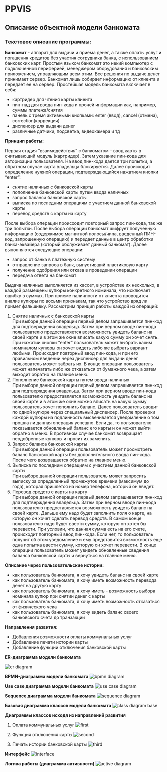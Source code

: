 # PPVIS
## Описание объектной модели банкомата
### Текстовое описание программы: 
**Банкомат** - аппарат для выдачи и приема денег, а также оплаты услуг и погашения кредитов без участия сотрудника банка, с использованием банковских карт.
Простым языком банкомат это некий компьютер с подключенной периферией, менеджером оборудования и банковским приложением, управляющим всем этим. Все решения по выдаче денег принимает сервер. Банкомат лишь собирает информацию от клиента и передает ее на сервер.
Простейшая модель банкомата включает в себя:
- картридер для чтения карты клиента
- пин-пад для ввода пин-кода и прочей информации как, например, суммы платежа/снятия
- панель с тремя активными кнопками: enter (ввод), cancel (отмена), correction(коррекция)
- диспенсер для выдачи денег
- различные датчики, подсветка, видеокамера и тд

**Принцип работы:**

Первая стадия “взаимодействия” с банкоматом – ввод карты в считывающий модуль (картридер). Затем указание пин-кода для авторизации пользователя. На ввод пин-кода дается три попытки, а обратном случае карта владельца блокируется. Далее происходит определение нужной операции, подтверждающийся нажатием кнопки “enter”:
- снятие наличных с банковской карты
- пополнение банковской карты путем ввода наличных
- запрос баланса банковской карты 
- выписка по последним операциям с участием данной банковской карты 
- перевод средств с карты на карту

После выбора операции происходит повторный запрос пин-кода, так же три попытки. После выбора операции банкомат шифрует полученную информацию (содержимое магнитной полосы/чипа, введенный ПИН-код, запрошенную операцию) и передает данные в центр обработки банка-эквайера (который обслуживает данный банкомат).  Далее выполняются следующие операции:
- запрос от банка в платежную систему
- отправление запроса в банк, выпустивший пластиковую карту
- получение одобрения или отказа в проведении операции
- передача ответа на банкомат

Выдача наличных выполняется из кассет, в устройстве их несколько, в каждой размещены купюры конкретного номинала, что исключает ошибку в суммах. При приеме наличности от клиента проводится анализ купюры по восьми признакам, так что устройство вряд ли примет фальшивку.
Рассмотрим принцип работы каждой из операций:
1. Снятие наличных с банковской карты                                                                                     
При выборе данной операции первый делом запрашивается пин-код для подтверждения владельца. Затем при верном вводе пин-кода пользователю предоставляется возможность увидеть баланс на своей карте и в этом же окне вписать какую сумму он хочет снять. При нажатии кнопки “enter” пользователь может выбрать каким номиналом купюры он хочет видеть либо же выбрать вариант любыми. Происходит повторный ввод пин-кода, и при его правильном введении через диспенсер для выдачи денег пользователь может забрать их. В конце операции пользователь может напечатать либо же отказаться от бумажного чека, а затем выходит обратно на главное меню.
2. Пополнение банковской карты путем ввода наличных                                                                       
При выборе данной операции первый делом запрашивается пин-код для подтверждения владельца. Затем при верном вводе пин-кода пользователю предоставляется возможность увидеть баланс на своей карте и в этом же окне можно вписать на какую сумму пользователь хочет пополнить баланс. Далее пользователь вводит по одной купюре через специальный диспенсер. После проверки каждой купюры на подлинность высвечивается уведомление о том прошла ли данная операция успешно. Если да, то пользователю показывается обновленный баланс его карты и он может выйти обратно в меню. В противном случае банкомат возвращает неодобренные купюры и просит их заменить.
3. Запрос баланса банковской карты                                                                                                                         
При выборе данной операции пользователь может просмотреть баланс банковской карты без дополнительного ввода пин-кода. После чего возвращается обратно на главное меню.
4. Выписка по последним операциям с участием данной банковской карты  
При выборе данной операции пользователь может запросить выписку за определенный промежуток времени (максимум до года), которая пришлется на номер телефона, который он введет. 
5. Перевод средств с карты на карту                                             
При выборе данной операции первый делом запрашивается пин-код для подтверждения владельца. Затем при верном вводе пин-кода пользователю предоставляется возможность увидеть баланс на своей карте. Дальше ему надо будет заполнить поля о карте, на которую он хочет сделать перевод средств. В самом конце пользователю надо будет ввести сумму, которую он хотел бы перевести. При условии, что данная сумма есть на его счете, происходит повторный ввод пин-кода. Если нет, то пользователь получит об этом уведомление и ему представится возможность еще одна попытка ввести сумму, которую он хочет перевести. В конце операции пользователь может увидеть обновленные сведения баланса банковской карты и вернуться на главное меню.

**Описание через пользовательские истории:**
- как пользователь банкомата, я хочу увидеть баланс на своей карте
- как пользователь банкомата, я хочу иметь возможность перевода денег на другую карту
- как пользователь банкомата, я хочу иметь - возможность выбора номинала купюр при снятии денег с карты
- как пользователь банкомата, я хочу иметь возможность отказаться от физического чека 
- как пользователь банкомата, я хочу видеть баланс своего банковского счета до транзакции

**Направления развития:**
- Добавления возможности оплаты коммунальных услуг 
- Добавление печати истории карты 
- Добавление функции отключения банковской карты

**ER-диаграмма модели банкоматa**

![er diagram](https://github.com/ArianaM03/PPVIS/blob/main/doc/erDiagram.png)

**BPMN-диаграмма модели банкоматa**
![bpmn diagram](https://github.com/ArianaM03/PPVIS/blob/main/doc/bpmnDiagram.png)

**Use case диаграмма модели банкомата**
![use case diagram](https://github.com/ArianaM03/PPVIS/blob/main/doc/useCase.png)

**Sequence диаграмма модели банкомата**
![sequence diagram](https://github.com/ArianaM03/PPVIS/blob/main/doc/sqDiagram.png)

**Базовая диаграмма классов модели банкомата**
![class diagram base](https://github.com/ArianaM03/PPVIS/blob/main/doc/classDiagramBase.png)

**Диаграммы классов исходя из направлений развития**
1. Оплата коммунальных услуг
![first](https://github.com/ArianaM03/PPVIS/blob/main/doc/classDiagram1.png)

2. Функция отключения карты
![second](https://github.com/ArianaM03/PPVIS/blob/main/doc/classDiagram2.png)

3. Печать истории банковской карты
![third](https://github.com/ArianaM03/PPVIS/blob/main/doc/classDiagram3.png)

**Интерфейс**
![interface](https://github.com/ArianaM03/PPVIS/blob/main/doc/interface.jpg)

**Логика работы (диаграмма активности)**
![active diagram](https://github.com/ArianaM03/PPVIS/blob/main/doc/activeDiagram.png)
